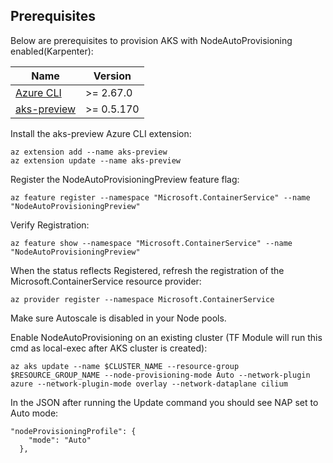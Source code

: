 ## Prerequisites
Below are prerequisites to provision AKS with NodeAutoProvisioning enabled(Karpenter):

| Name | Version |
|------|---------|
| <a name="requirement_AzureCLI"></a> [Azure CLI](#requirement\AzureCLI) | >= 2.67.0 |
| <a name="requirement_aks-preview"></a> [aks-preview](#requirement\aks-preview) | >= 0.5.170 |

Install the aks-preview Azure CLI extension:
```
az extension add --name aks-preview
az extension update --name aks-preview
```

Register the NodeAutoProvisioningPreview feature flag:
```
az feature register --namespace "Microsoft.ContainerService" --name "NodeAutoProvisioningPreview"
```
Verify Registration:
```
az feature show --namespace "Microsoft.ContainerService" --name "NodeAutoProvisioningPreview"
```
When the status reflects Registered, refresh the registration of the Microsoft.ContainerService resource provider:
```
az provider register --namespace Microsoft.ContainerService
```
Make sure Autoscale is disabled in your Node pools.

Enable NodeAutoProvisioning on an existing cluster (TF Module will run this cmd as local-exec after AKS cluster is created):
```
az aks update --name $CLUSTER_NAME --resource-group $RESOURCE_GROUP_NAME --node-provisioning-mode Auto --network-plugin azure --network-plugin-mode overlay --network-dataplane cilium
```

In the JSON after running the Update command you should see NAP set to Auto mode:
```
"nodeProvisioningProfile": {
    "mode": "Auto"
  },
```





